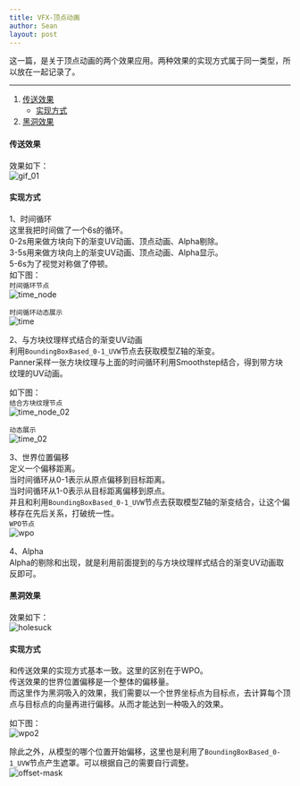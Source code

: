 ```yaml
---
title: VFX-顶点动画
author: Sean
layout: post
---
```

这一篇，是关于顶点动画的两个效果应用。两种效果的实现方式属于同一类型，所以放在一起记录了。<br />

***

1. [传送效果](#传送效果)
   - [实现方式](#实现方式)
2. [黑洞效果](#黑洞效果)

#### 传送效果
效果如下：<br />
![gif_01](https://user-images.githubusercontent.com/106949238/173237262-a0c10011-1c95-4ed8-b348-5f73dcea18c3.gif)

#### 实现方式
1、时间循环<br />
这里我把时间做了一个6s的循环。<br />
0-2s用来做方块向下的渐变UV动画、顶点动画、Alpha剔除。<br />
3-5s用来做方块向上的渐变UV动画、顶点动画、Alpha显示。<br />
5-6s为了视觉对称做了停顿。<br />
如下图：<br />
`时间循环节点`<br />
![time_node](https://user-images.githubusercontent.com/106949238/173389684-d28060ec-ad85-4680-a5d7-e0f6dc2d59cc.png)

`时间循环动态展示`<br />
![time](https://user-images.githubusercontent.com/106949238/173387844-5a77a87f-3346-430c-84b3-f73b0fb4934d.gif)

2、与方块纹理样式结合的渐变UV动画<br />
利用`BoundingBoxBased_0-1_UVW`节点去获取模型Z轴的渐变。<br />
Panner采样一张方块纹理与上面的时间循环利用Smoothstep结合，得到带方块纹理的UV动画。<br />

如下图：<br />
`结合方块纹理节点`<br />
![time_node_02](https://user-images.githubusercontent.com/106949238/173390949-f033ba68-e084-4457-83b8-893e2ff0da09.png)

`动态展示`<br />
![time_02](https://user-images.githubusercontent.com/106949238/173391374-50b63683-6f21-4fae-95cb-d6aa4af4fb47.gif)

3、世界位置偏移<br />
定义一个偏移距离。<br />
当时间循环从0-1表示从原点偏移到目标距离。<br />
当时间循环从1-0表示从目标距离偏移到原点。<br />
并且和利用`BoundingBoxBased_0-1_UVW`节点去获取模型Z轴的渐变结合，让这个偏移存在先后关系，打破统一性。<br />
`WPO节点`<br />
![wpo](https://user-images.githubusercontent.com/106949238/173393718-24f0e52e-6cb2-48ed-bf83-fa360e00fa2d.png)

4、Alpha<br />
Alpha的剔除和出现，就是利用前面提到的与方块纹理样式结合的渐变UV动画取反即可。


#### 黑洞效果
效果如下：<br />
![holesuck](https://user-images.githubusercontent.com/106949238/173475942-5980f7f3-a743-4822-834a-a3373922504f.gif)

#### 实现方式
和传送效果的实现方式基本一致。这里的区别在于WPO。<br />
传送效果的世界位置偏移是一个整体的偏移量。<br />
而这里作为黑洞吸入的效果，我们需要以一个世界坐标点为目标点，去计算每个顶点与目标点的向量再进行偏移。从而才能达到一种吸入的效果。<br />

如下图：<br />
![wpo2](https://user-images.githubusercontent.com/106949238/173477949-997f2f52-904f-4b81-a942-f1a0228fbac4.png)

除此之外，从模型的哪个位置开始偏移，这里也是利用了`BoundingBoxBased_0-1_UVW`节点产生遮罩。可以根据自己的需要自行调整。<br />
![offset-mask](https://user-images.githubusercontent.com/106949238/173478837-0ea4d818-0d75-429c-804c-795c7f23970f.png)


